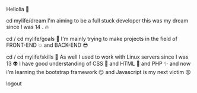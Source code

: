 Hellolia 👋

cd mylife/dream
I'm aiming to be a full stuck developer this was my dream since I was 14 . :fire:

cd /
cd mylife/goals :running:
I'm mainly trying to make projects in the field of FRONT-END :boom: and BACK-END :sunglasses:

cd / 
cd mylife/skills :nail_care:
As well I used to work with Linux servers since I was 13 :alien: 
I have good understanding of CSS :dizzy: and HTML :star2: and PHP :sparkles: and now i'm learning the bootstrap framework :smirk: and Javascript is my next victim :rage:

logout 


